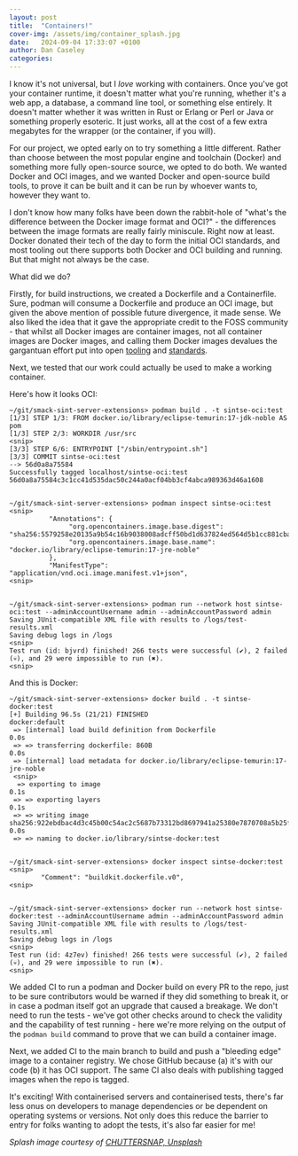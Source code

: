 ```yaml
---
layout: post
title:  "Containers!"
cover-img: /assets/img/container_splash.jpg
date:   2024-09-04 17:33:07 +0100
author: Dan Caseley
categories:
---
```


I know it's not universal, but I _love_ working with containers. Once you've got your container runtime, it doesn't matter what you're running, whether it's a web app, a database, a command line tool, or something else entirely. It doesn't matter whether it was written in Rust or Erlang or Perl or Java or something properly esoteric. It just works, all at the cost of a few extra megabytes for the wrapper (or the container, if you will).

For our project, we opted early on to try something a little different. Rather than choose between the most popular engine and toolchain (Docker) and something more fully open-source source, we opted to do both. We wanted Docker and OCI images, and we wanted Docker and open-source build tools, to prove it can be built and it can be run by whoever wants to, however they want to.

I don't know how many folks have been down the rabbit-hole of "what's the difference between the Docker image format and OCI?" - the differences between the image formats are really fairly miniscule. Right now at least. Docker donated their tech of the day to form the initial OCI standards, and most tooling out there supports both Docker and OCI building and running. But that might not always be the case.

What did we do?

Firstly, for build instructions, we created a Dockerfile and a Containerfile. Sure, podman will consume a Dockerfile and produce an OCI image, but given the above mention of possible future divergence, it made sense. We also liked the idea that it gave the appropriate credit to the FOSS community - that whilst all Docker images are container images, not all container images are Docker images, and calling them Docker images devalues the gargantuan effort put into open [tooling](https://github.com/containers/) and [standards](https://github.com/opencontainers/).

Next, we tested that our work could actually be used to make a working container.

Here's how it looks OCI:

```
~/git/smack-sint-server-extensions> podman build . -t sintse-oci:test
[1/3] STEP 1/3: FROM docker.io/library/eclipse-temurin:17-jdk-noble AS pom
[1/3] STEP 2/3: WORKDIR /usr/src
<snip>
[3/3] STEP 6/6: ENTRYPOINT ["/sbin/entrypoint.sh"]
[3/3] COMMIT sintse-oci:test
--> 56d0a8a75584
Successfully tagged localhost/sintse-oci:test
56d0a8a75584c3c1cc41d535dac50c244a0acf04bb3cf4abca989363d46a1608


~/git/smack-sint-server-extensions> podman inspect sintse-oci:test
<snip>
          "Annotations": {
               "org.opencontainers.image.base.digest": "sha256:5579258e20135a9b54c16b9038008adcff50bd1d637824ed564d5b1cc881cba8",
               "org.opencontainers.image.base.name": "docker.io/library/eclipse-temurin:17-jre-noble"
          },
          "ManifestType": "application/vnd.oci.image.manifest.v1+json",
<snip>


~/git/smack-sint-server-extensions> podman run --network host sintse-oci:test --adminAccountUsername admin --adminAccountPassword admin
Saving JUnit-compatible XML file with results to /logs/test-results.xml
Saving debug logs in /logs
<snip>
Test run (id: bjvrd) finished! 266 tests were successful (✔), 2 failed (💀), and 29 were impossible to run (✖).
<snip>
```

And this is Docker:

```
~/git/smack-sint-server-extensions> docker build . -t sintse-docker:test
[+] Building 96.5s (21/21) FINISHED                                                                                             docker:default
 => [internal] load build definition from Dockerfile                                                                                      0.0s
 => => transferring dockerfile: 860B                                                                                                      0.0s
 => [internal] load metadata for docker.io/library/eclipse-temurin:17-jre-noble 
 <snip>
  => exporting to image                                                                                                                    0.1s
 => => exporting layers                                                                                                                   0.1s
 => => writing image sha256:922ebdbac4d3c45b00c54ac2c5687b73312bd8697941a25380e7870708a5b25f                                              0.0s
 => => naming to docker.io/library/sintse-docker:test  


~/git/smack-sint-server-extensions> docker inspect sintse-docker:test
<snip>
        "Comment": "buildkit.dockerfile.v0",
<snip>


~/git/smack-sint-server-extensions> docker run --network host sintse-docker:test --adminAccountUsername admin --adminAccountPassword admin
Saving JUnit-compatible XML file with results to /logs/test-results.xml
Saving debug logs in /logs
<snip>
Test run (id: 4z7ev) finished! 266 tests were successful (✔), 2 failed (💀), and 29 were impossible to run (✖).
<snip>
```

We added CI to run a podman and Docker build on every PR to the repo, just to be sure contributors would be warned if they did something to break it, or in case a podman itself got an upgrade that caused a breakage. We don't need to run the tests - we've got other checks around to check the validity and the capability of test running - here we're more relying on the output of the `podman build` command to prove that we can build a container image.

Next, we added CI to the main branch to build and push a "bleeding edge" image to a container registry. We chose GitHub because (a) it's with our code (b) it has OCI support. The same CI also deals with publishing tagged images when the repo is tagged.

It's exciting! With containerised servers and containerised tests, there's far less onus on developers to manage dependencies or be dependent on operating systems or versions. Not only does this reduce the barrier to entry for folks wanting to adopt the tests, it's also far easier for me!

_Splash image courtesy of [CHUTTERSNAP, Unsplash](https://unsplash.com/photos/birds-photo-of-cityscape-9cCeS9Sg6nU?utm_content=creditShareLink&utm_medium=referral&utm_source=unsplash)_
